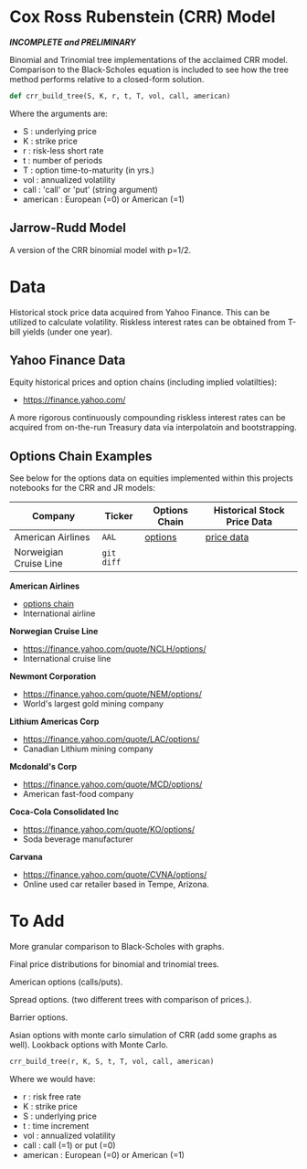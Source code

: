 # Cox Ross Rubenstein (CRR) Model

***INCOMPLETE and PRELIMINARY***

Binomial and Trinomial tree implementations of the acclaimed CRR model. Comparison to the Black-Scholes equation is included to see how the tree method performs relative to a
closed-form solution.

```python
def crr_build_tree(S, K, r, t, T, vol, call, american)
```
Where the arguments are:
* S : underlying price
* K : strike price 
* r : risk-less short rate 
* t : number of periods 
* T : option time-to-maturity (in yrs.)
* vol : annualized volatility
* call : 'call' or 'put' (string argument)
* american : European (=0) or American (=1)

## Jarrow-Rudd Model 

A version of the CRR binomial model with p=1/2. 

# Data 

Historical stock price data acquired from Yahoo Finance. This can be utilized to calculate volatility. Riskless interest rates can be obtained from T-bill yields (under one year).

## Yahoo Finance Data 
Equity historical prices and option chains (including implied volatilties):
* https://finance.yahoo.com/

A more rigorous continuously compounding riskless interest rates can be acquired from on-the-run Treasury data via interpolatoin and bootstrapping. 

## Options Chain Examples 

See below for the options data on equities implemented within this projects notebooks for the CRR and JR models: 

| Company | Ticker |  Options Chain  | Historical Stock Price Data | 
| --- | --- | --- | --- |
| American Airlines | `AAL` |  [options](https://finance.yahoo.com/quote/AAL/options/)  |  [price data](https://finance.yahoo.com/quote/AAL/history?p=AAL) |
| Norweigian Cruise Line | `git diff` | | | 

**American Airlines** 
* [options chain](https://finance.yahoo.com/quote/AAL/options/)
* International airline 

**Norwegian Cruise Line**
* https://finance.yahoo.com/quote/NCLH/options/
* International cruise line 

**Newmont Corporation** 
* https://finance.yahoo.com/quote/NEM/options/
* World's largest gold mining company

**Lithium Americas Corp**
* https://finance.yahoo.com/quote/LAC/options/
* Canadian Lithium mining company 

**Mcdonald's Corp**
* https://finance.yahoo.com/quote/MCD/options/
* American fast-food company 

**Coca-Cola Consolidated Inc**
* https://finance.yahoo.com/quote/KO/options/
* Soda beverage manufacturer

**Carvana** 
* https://finance.yahoo.com/quote/CVNA/options/
* Online used car retailer based in Tempe, Arizona.


# To Add

More granular comparison to Black-Scholes with graphs. 

Final price distributions for binomial and trinomial trees.

American options (calls/puts). 

Spread options. (two different trees with comparison of prices.).

Barrier options.

Asian options with monte carlo simulation of CRR (add some graphs as well). Lookback options with Monte Carlo.

```python
crr_build_tree(r, K, S, t, T, vol, call, american)
```
Where we would have:
* r : risk free rate 
* K : strike price 
* S : underlying price 
* t : time increment
* vol : annualized volatility
* call : call (=1) or put (=0)
* american : European (=0) or American (=1)
